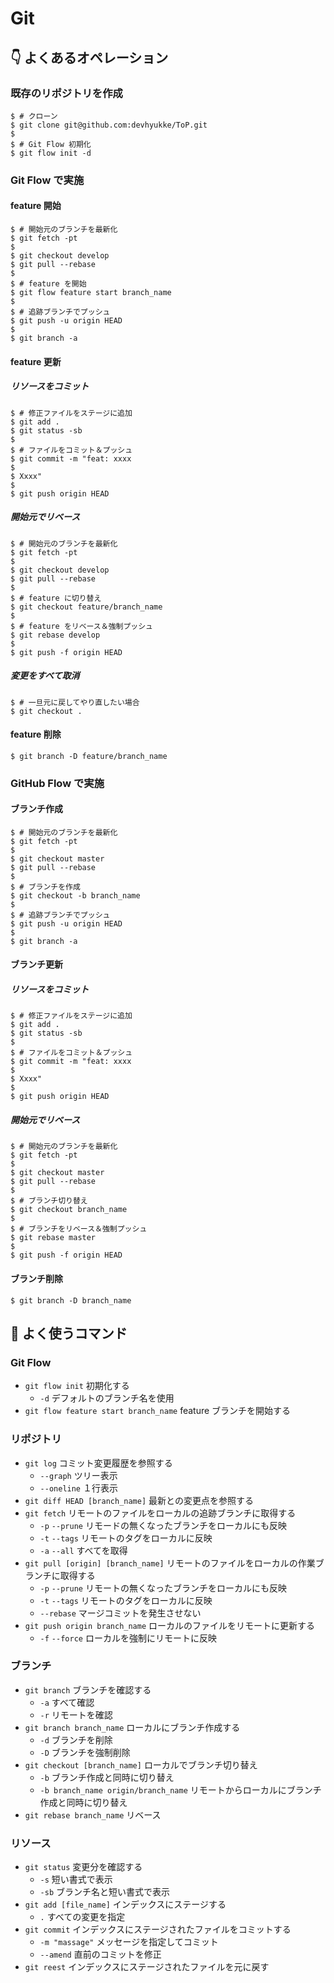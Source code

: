 # Git

## :point_down: よくあるオペレーション

### 既存のリポジトリを作成
```
$ # クローン
$ git clone git@github.com:devhyukke/ToP.git
$
$ # Git Flow 初期化
$ git flow init -d
```

### Git Flow で実施

#### feature 開始
```
$ # 開始元のブランチを最新化
$ git fetch -pt
$
$ git checkout develop
$ git pull --rebase
$
$ # feature を開始
$ git flow feature start branch_name
$
$ # 追跡ブランチでプッシュ
$ git push -u origin HEAD
$ 
$ git branch -a
```

#### feature 更新

##### リソースをコミット
```
$ # 修正ファイルをステージに追加
$ git add .
$ git status -sb
$
$ # ファイルをコミット＆プッシュ
$ git commit -m "feat: xxxx
$
$ Xxxx"
$
$ git push origin HEAD
```

##### 開始元でリベース
```
$ # 開始元のブランチを最新化
$ git fetch -pt
$
$ git checkout develop
$ git pull --rebase
$
$ # feature に切り替え
$ git checkout feature/branch_name
$
$ # feature をリベース＆強制プッシュ
$ git rebase develop
$
$ git push -f origin HEAD
```

##### 変更をすべて取消
```
$ # 一旦元に戻してやり直したい場合
$ git checkout .
```

#### feature 削除
```
$ git branch -D feature/branch_name
```

### GitHub Flow で実施

#### ブランチ作成
```
$ # 開始元のブランチを最新化
$ git fetch -pt
$
$ git checkout master
$ git pull --rebase
$
$ # ブランチを作成
$ git checkout -b branch_name
$
$ # 追跡ブランチでプッシュ
$ git push -u origin HEAD
$ 
$ git branch -a
```

#### ブランチ更新

##### リソースをコミット
```
$ # 修正ファイルをステージに追加
$ git add .
$ git status -sb
$
$ # ファイルをコミット＆プッシュ
$ git commit -m "feat: xxxx
$
$ Xxxx"
$
$ git push origin HEAD
```

##### 開始元でリベース
```
$ # 開始元のブランチを最新化
$ git fetch -pt
$
$ git checkout master
$ git pull --rebase
$
$ # ブランチ切り替え
$ git checkout branch_name
$
$ # ブランチをリベース＆強制プッシュ
$ git rebase master
$
$ git push -f origin HEAD
```

#### ブランチ削除
```
$ git branch -D branch_name
```

## :memo: よく使うコマンド

### Git Flow
* `git flow init` 初期化する
    * `-d` デフォルトのブランチ名を使用
* `git flow feature start branch_name` feature ブランチを開始する

### リポジトリ
* `git log` コミット変更履歴を参照する
    * `--graph` ツリー表示
    * `--oneline` １行表示
* `git diff HEAD [branch_name]` 最新との変更点を参照する
* `git fetch` リモートのファイルをローカルの追跡ブランチに取得する
    * `-p` `--prune` リモードの無くなったブランチをローカルにも反映
    * `-t` `--tags` リモートのタグをローカルに反映
	* `-a` `--all` すべてを取得
* `git pull [origin] [branch_name]` リモートのファイルをローカルの作業ブランチに取得する
    * `-p` `--prune` リモートの無くなったブランチをローカルにも反映
    * `-t` `--tags` リモートのタグをローカルに反映
	* `--rebase` マージコミットを発生させない
* `git push origin branch_name` ローカルのファイルをリモートに更新する
    * `-f` `--force` ローカルを強制にリモートに反映

### ブランチ
* `git branch` ブランチを確認する
    * `-a` すべて確認
    * `-r` リモートを確認
* `git branch branch_name` ローカルにブランチ作成する
    * `-d` ブランチを削除
    * `-D` ブランチを強制削除
* `git checkout [branch_name]` ローカルでブランチ切り替え
	* `-b` ブランチ作成と同時に切り替え
	* `-b branch_name origin/branch_name` リモートからローカルにブランチ作成と同時に切り替え
* `git rebase branch_name` リベース

### リソース
* `git status` 変更分を確認する
    * `-s` 短い書式で表示
    * `-sb` ブランチ名と短い書式で表示
* `git add [file_name]` インデックスにステージする
	* `.` すべての変更を指定
* `git commit` インデックスにステージされたファイルをコミットする
    * `-m "massage"` メッセージを指定してコミット
    * `--amend` 直前のコミットを修正
* `git reest` インデックスにステージされたファイルを元に戻す
